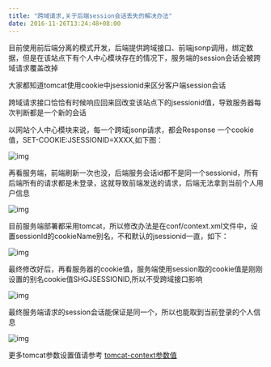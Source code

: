 ```yaml
---
title: "跨域请求,关于后端session会话丢失的解决办法"
date: 2016-11-26T13:24:48+08:00
---
```


目前使用前后端分离的模式开发，后端提供跨域接口、前端jsonp调用，绑定数据，但是在该站点下有个人中心模块存在的情况下，服务端的session会话会被跨域请求覆盖改掉

大家都知道tomcat使用cookie中jsessionid来区分客户端session会话

跨域请求接口恰恰有时候响应回来回改变该站点下的jsessionid值，导致服务器每次判断都是一个新的会话

以网站个人中心模块来说，每一个跨域jsonp请求，都会Response 一个cookie值，SET-COOKIE:JSESSIONID=XXXX,如下图：

![img](613480-20161126132206971-116447523.jpg)

再看服务端，前端刷新一次也没，后端服务会话id都不是同一个sessionid，所有后端所有的请求都是未登录，这就导致前端发送的请求，后端无法拿到当前个人用户信息

![img](613480-20161126132215659-1584803997.jpg) 

目前服务端部署都采用tomcat，所以修改办法是在conf/context.xml文件中，设置sessionId的cookieName别名，不和默认的jsessionid一直，如下：

![img](613480-20161126132227534-436863016.jpg)

最终修改好后，再看服务器的cookie值，服务端使用session取的cookie值是刚刚设置的别名cookie值SHGJSESSIONID,所以不受跨域接口影响

![img](613480-20161126132237190-1256360380.jpg)

最终服务端请求的session会话能保证是同一个，所以也能取到当前登录的个人信息

 ![img](613480-20161126132245768-165100936.jpg)

更多tomcat参数设置值请参考  [tomcat-context参数值](http://tomcat.apache.org/tomcat-7.0-doc/config/context.html#Defining_a_context)